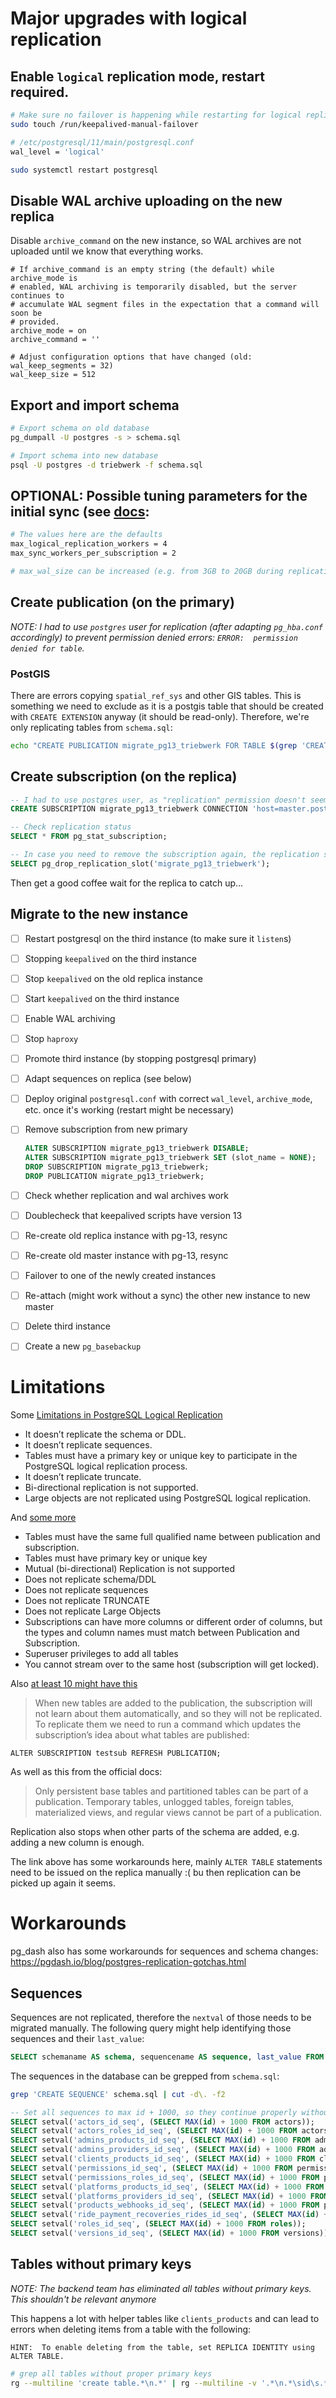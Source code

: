 # Major upgrades with logical replication

## Enable `logical` replication mode, restart required.

```bash
# Make sure no failover is happening while restarting for logical replication (DOWNTIME!)
sudo touch /run/keepalived-manual-failover

# /etc/postgresql/11/main/postgresql.conf
wal_level = 'logical'

sudo systemctl restart postgresql
```


## Disable WAL archive uploading on the new replica

Disable `archive_command` on the new instance, so WAL archives are not uploaded until we know that everything works.

```
# If archive_command is an empty string (the default) while archive_mode is
# enabled, WAL archiving is temporarily disabled, but the server continues to
# accumulate WAL segment files in the expectation that a command will soon be
# provided.
archive_mode = on
archive_command = ''

# Adjust configuration options that have changed (old: wal_keep_segments = 32)
wal_keep_size = 512
```


## Export and import schema

```bash
# Export schema on old database
pg_dumpall -U postgres -s > schema.sql

# Import schema into new database
psql -U postgres -d triebwerk -f schema.sql
```


## OPTIONAL: Possible tuning parameters for the initial sync (see [docs](https://www.postgresql.org/docs/current/runtime-config-replication.html):

```bash
# The values here are the defaults
max_logical_replication_workers = 4
max_sync_workers_per_subscription = 2

# max_wal_size can be increased (e.g. from 3GB to 20GB during replication) on the fly when the warnings appear in the logs.
```


## Create publication (on the primary)

*NOTE: I had to use `postgres` user for replication (after adapting `pg_hba.conf` accordingly) to prevent permission denied errors: `ERROR:  permission denied for table`.*


### PostGIS

There are errors copying `spatial_ref_sys` and other GIS tables. This is something we need to exclude as it is a postgis table that should be created with `CREATE EXTENSION` anyway (it should be read-only). Therefore, we're only replicating tables from `schema.sql`:

```bash
echo "CREATE PUBLICATION migrate_pg13_triebwerk FOR TABLE $(grep 'CREATE TABLE' schema.sql | cut -d\. -f2 | awk '{ print $1 }' | paste -sd "," -);"
```


## Create subscription (on the replica)

```sql
-- I had to use postgres user, as "replication" permission doesn't seem to be enough
CREATE SUBSCRIPTION migrate_pg13_triebwerk CONNECTION 'host=master.postgresql.production.io.ki dbname=triebwerk user=postgres' PUBLICATION migrate_pg13_triebwerk;

-- Check replication status
SELECT * FROM pg_stat_subscription;

-- In case you need to remove the subscription again, the replication slot might need to be dropped on the primary
SELECT pg_drop_replication_slot('migrate_pg13_triebwerk');
```

Then get a good coffee wait for the replica to catch up...


## Migrate to the new instance

- [ ] Restart postgresql on the third instance (to make sure it `listen`s)
- [ ] Stopping `keepalived` on the third instance
- [ ] Stop `keepalived` on the old replica instance
- [ ] Start `keepalived` on the third instance
- [ ] Enable WAL archiving
- [ ] Stop `haproxy`
- [ ] Promote third instance (by stopping postgresql primary)
- [ ] Adapt sequences on replica (see below)
- [ ] Deploy original `postgresql.conf` with correct `wal_level`, `archive_mode`, etc. once it's working (restart might be necessary)
- [ ] Remove subscription from new primary
  ```sql
  ALTER SUBSCRIPTION migrate_pg13_triebwerk DISABLE;
  ALTER SUBSCRIPTION migrate_pg13_triebwerk SET (slot_name = NONE);
  DROP SUBSCRIPTION migrate_pg13_triebwerk;
  DROP PUBLICATION migrate_pg13_triebwerk;
  ```
- [ ] Check whether replication and wal archives work
- [ ] Doublecheck that keepalived scripts have version 13
- [ ] Re-create old replica instance with pg-13, resync
- [ ] Re-create old master instance with pg-13, resync
- [ ] Failover to one of the newly created instances
- [ ] Re-attach (might work without a sync) the other new instance to new master
- [ ] Delete third instance
- [ ] Create a new `pg_basebackup`


# Limitations

Some [Limitations in PostgreSQL Logical Replication](https://hevodata.com/learn/postgresql-logical-replication/)

- It doesn’t replicate the schema or DDL.
- It doesn’t replicate sequences.
- Tables must have a primary key or unique key to participate in the PostgreSQL logical replication process.
- It doesn’t replicate truncate.
- Bi-directional replication is not supported.
- Large objects are not replicated using PostgreSQL logical replication.

And [some more](https://severalnines.com/database-blog/overview-logical-replication-postgresql)

- Tables must have the same full qualified name between publication and subscription.
- Tables must have primary key or unique key
- Mutual (bi-directional) Replication is not supported
- Does not replicate schema/DDL
- Does not replicate sequences
- Does not replicate TRUNCATE
- Does not replicate Large Objects
- Subscriptions can have more columns or different order of columns, but the types and column names must match between Publication and Subscription.
- Superuser privileges to add all tables
- You cannot stream over to the same host (subscription will get locked).


Also [at least 10 might have this](https://www.2ndquadrant.com/en/blog/logical-replication-postgresql-10/)

> When new tables are added to the publication, the subscription will not learn about them automatically, and so they will not be replicated. To replicate them we need to run a command which updates the subscription’s idea about what tables are published:

`ALTER SUBSCRIPTION testsub REFRESH PUBLICATION;`


As well as this from the official docs:

> Only persistent base tables and partitioned tables can be part of a publication. Temporary tables, unlogged tables, foreign tables, materialized views, and regular views cannot be part of a publication.


Replication also stops when other parts of the schema are added, e.g. adding a new column is enough.

The link above has some workarounds here, mainly `ALTER TABLE` statements need to be issued on the replica manually :( bu then replication can be picked up again it seems.


# Workarounds

pg_dash also has some workarounds for sequences and schema changes: https://pgdash.io/blog/postgres-replication-gotchas.html


## Sequences

Sequences are not replicated, therefore the `nextval` of those needs to be migrated manually. The following query might help identifying those sequences and their `last_value`:

```sql
SELECT schemaname AS schema, sequencename AS sequence, last_value FROM pg_sequences
```

The sequences in the database can be grepped from `schema.sql`:

```bash
grep 'CREATE SEQUENCE' schema.sql | cut -d\. -f2
```


```sql
-- Set all sequences to max id + 1000, so they continue properly without causing duplicates
SELECT setval('actors_id_seq', (SELECT MAX(id) + 1000 FROM actors));
SELECT setval('actors_roles_id_seq', (SELECT MAX(id) + 1000 FROM actors_roles));
SELECT setval('admins_products_id_seq', (SELECT MAX(id) + 1000 FROM admins_products));
SELECT setval('admins_providers_id_seq', (SELECT MAX(id) + 1000 FROM admins_providers));
SELECT setval('clients_products_id_seq', (SELECT MAX(id) + 1000 FROM clients_products));
SELECT setval('permissions_id_seq', (SELECT MAX(id) + 1000 FROM permissions));
SELECT setval('permissions_roles_id_seq', (SELECT MAX(id) + 1000 FROM permissions_roles));
SELECT setval('platforms_products_id_seq', (SELECT MAX(id) + 1000 FROM platforms_products));
SELECT setval('platforms_providers_id_seq', (SELECT MAX(id) + 1000 FROM platforms_providers));
SELECT setval('products_webhooks_id_seq', (SELECT MAX(id) + 1000 FROM products_webhooks));
SELECT setval('ride_payment_recoveries_rides_id_seq', (SELECT MAX(id) + 1000 FROM ride_payment_recoveries_rides));
SELECT setval('roles_id_seq', (SELECT MAX(id) + 1000 FROM roles));
SELECT setval('versions_id_seq', (SELECT MAX(id) + 1000 FROM versions));
```


## Tables without primary keys

*NOTE: The backend team has eliminated all tables without primary keys. This shouldn't be relevant anymore*

This happens a lot with helper tables like `clients_products` and can lead to errors when deleting items from a table with the following:

```
HINT:  To enable deleting from the table, set REPLICA IDENTITY using ALTER TABLE.
```

```bash
# grep all tables without proper primary keys
rg --multiline 'create table.*\n.*' | rg --multiline -v '.*\n.*\sid\s.*' | rg 'create table' | awk '{ print $3 }'
```
